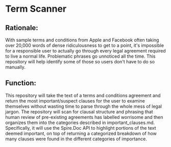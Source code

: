 # Term Scanner

## Rationale:
With sample terms and conditions from Apple and Facebook often taking over 20,000 words of dense ridiculousness to get to a point, it's impossible for a responsible user to actually go through every legal agreement required to live a normal life. Problematic phrases go unnoticed all the time. This repository will help identify some of those so users don't have to do so manually.

## Function:
This repository will take the text of a terms and conditions agreement and return the most important/suspect clauses for the user to examine themselves without wasting time to parse through the whole mess of legal jargon.  The repository will scan for clausal structure and phrasing that human review of pre-existing agreements has labelled worrisome and then organizes them into the categories described in important_clauses.md. Specifically, it will use the Spire.Doc API to highlight portions of the text deemed important, on top of returning a categorized breakdown of how many clauses were found in the different categories of importance.
